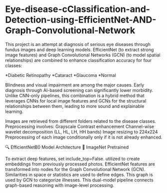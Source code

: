 # Eye-disease-cClassification-and-Detection-using-EfficientNet-AND-Graph-Convolutional-Network
This project is an attempt at diagnosis of serious eye diseases through fundus images and deep learning models. EfficientNet (to extract strong image features) and Graph Convolutional Networks (GCN) (to model spatial relationships) are combined to enhance classification accuracy for four classes:

*Diabetic Retinopathy
*Cataract
*Glaucoma
*Normal

Blindness and visual impairment are among the major causes. Early diagnosis through AI-based screening can significantly lower morbidity. Unlike CNN-only pipelines, this combination is a hybrid method that leverages CNNs for local image features and GCNs for the structural relationships between them, leading to more sound and explainable learning.

Images are retrieved from different folders related to the disease classes. Preprocessing involves:
Grayscale
Contrast enhancement
Channel-wise wavelet decomposition (LL, HL, LH, HH bands)
Image resizing to 224x224
Preprocessing of each image conditionally only if it is not already enhanced.

🔍 EfficientNetB0 Model Architecture 🔹 ImageNet Pretrained

To extract deep features, set include_top=False.
utilized to create embeddings from previously processed photos.
EfficientNet features are transformed into nodes for the Graph Convolutional Network (GCN).
Similarities in space or statistics are used to define edges.
This graph is used by GCN to categorize illnesses.
This dual-model pipeline connects graph-based reasoning with image-level processing.
